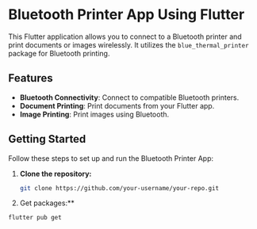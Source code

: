 # Bluetooth Printer App Using Flutter

This Flutter application allows you to connect to a Bluetooth printer and print documents or images wirelessly. It utilizes the `blue_thermal_printer` package for Bluetooth printing.

## Features

- **Bluetooth Connectivity**: Connect to compatible Bluetooth printers.
- **Document Printing**: Print documents from your Flutter app.
- **Image Printing**: Print images using Bluetooth.

## Getting Started

Follow these steps to set up and run the Bluetooth Printer App:

1. **Clone the repository:**
   ```bash
   git clone https://github.com/your-username/your-repo.git

2. Get packages:**
  ```bash
  flutter pub get

